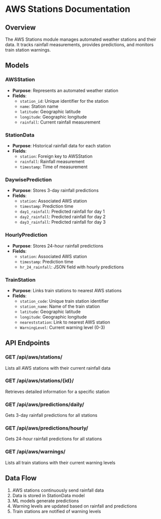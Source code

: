 # AWS Stations Documentation

## Overview

The AWS Stations module manages automated weather stations and their data. It tracks rainfall measurements, provides predictions, and monitors train station warnings.

## Models

### AWSStation
- **Purpose**: Represents an automated weather station
- **Fields**:
  - `station_id`: Unique identifier for the station
  - `name`: Station name
  - `latitude`: Geographic latitude
  - `longitude`: Geographic longitude
  - `rainfall`: Current rainfall measurement

### StationData
- **Purpose**: Historical rainfall data for each station
- **Fields**:
  - `station`: Foreign key to AWSStation
  - `rainfall`: Rainfall measurement
  - `timestamp`: Time of measurement

### DaywisePrediction
- **Purpose**: Stores 3-day rainfall predictions
- **Fields**:
  - `station`: Associated AWS station
  - `timestamp`: Prediction time
  - `day1_rainfall`: Predicted rainfall for day 1
  - `day2_rainfall`: Predicted rainfall for day 2
  - `day3_rainfall`: Predicted rainfall for day 3

### HourlyPrediction
- **Purpose**: Stores 24-hour rainfall predictions
- **Fields**:
  - `station`: Associated AWS station
  - `timestamp`: Prediction time
  - `hr_24_rainfall`: JSON field with hourly predictions

### TrainStation
- **Purpose**: Links train stations to nearest AWS stations
- **Fields**:
  - `station_code`: Unique train station identifier
  - `station_name`: Name of the train station
  - `latitude`: Geographic latitude
  - `longitude`: Geographic longitude
  - `neareststation`: Link to nearest AWS station
  - `WarningLevel`: Current warning level (0-3)

## API Endpoints

### GET /api/aws/stations/
Lists all AWS stations with their current rainfall data

### GET /api/aws/stations/{id}/
Retrieves detailed information for a specific station

### GET /api/aws/predictions/daily/
Gets 3-day rainfall predictions for all stations

### GET /api/aws/predictions/hourly/
Gets 24-hour rainfall predictions for all stations

### GET /api/aws/warnings/
Lists all train stations with their current warning levels

## Data Flow

1. AWS stations continuously send rainfall data
2. Data is stored in StationData model
3. ML models generate predictions
4. Warning levels are updated based on rainfall and predictions
5. Train stations are notified of warning levels
